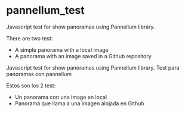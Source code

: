 # pannellum_test
Javascript test for show panoramas using Pannellum library. 

There are two test:

  - A simple panorama with a local image
  - A panorama with an image saved in a Github repository

Javascript test for show panoramas using Pannellum library. 
Test para panoramas con pannellum

Estos son los 2 test:

  - Un panorama con una image en local
  - Panorama que llama a una imagen alojada en Github
